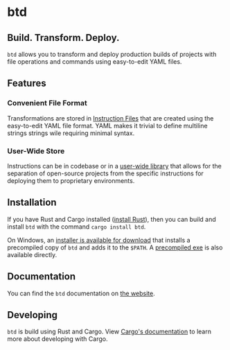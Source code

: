 # btd

## Build. Transform. Deploy.

`btd` allows you to transform and deploy production builds of projects with file operations and commands using easy-to-edit YAML files.

## Features

### Convenient File Format

Transformations are stored in [Instruction Files](https://brandonxlf.github.io/btd/file-format/) that are created using the easy-to-edit YAML file format. YAML makes it trivial to define multiline strings strings wile requiring minimal syntax.

### User-Wide Store

Instructions can be in codebase or in a [user-wide library](https://brandonxlf.github.io/btd/the-library/) that allows for the separation of open-source projects from the specific instructions for deploying them to proprietary environments.

## Installation

If you have Rust and Cargo installed ([install Rust](https://www.rust-lang.org/tools/install)), then you can build and install `btd` with the command `cargo install btd`.

On Windows, an [installer is available for download](`https://github.com/BrandonXLF/btd/releases/latest/download/btd-installer.exe`) that installs a precompiled copy of `btd` and adds it to the `$PATH`. A [precompiled exe](`https://github.com/BrandonXLF/btd/releases/latest/download/btd.exe) is also available directly.

## Documentation

You can find the `btd` documentation on [the website](https://brandonxlf.github.io/btd/).

## Developing

`btd` is build using Rust and Cargo. View [Cargo's documentation](https://doc.rust-lang.org/cargo/guide/working-on-an-existing-project.html) to learn more about developing with Cargo.
